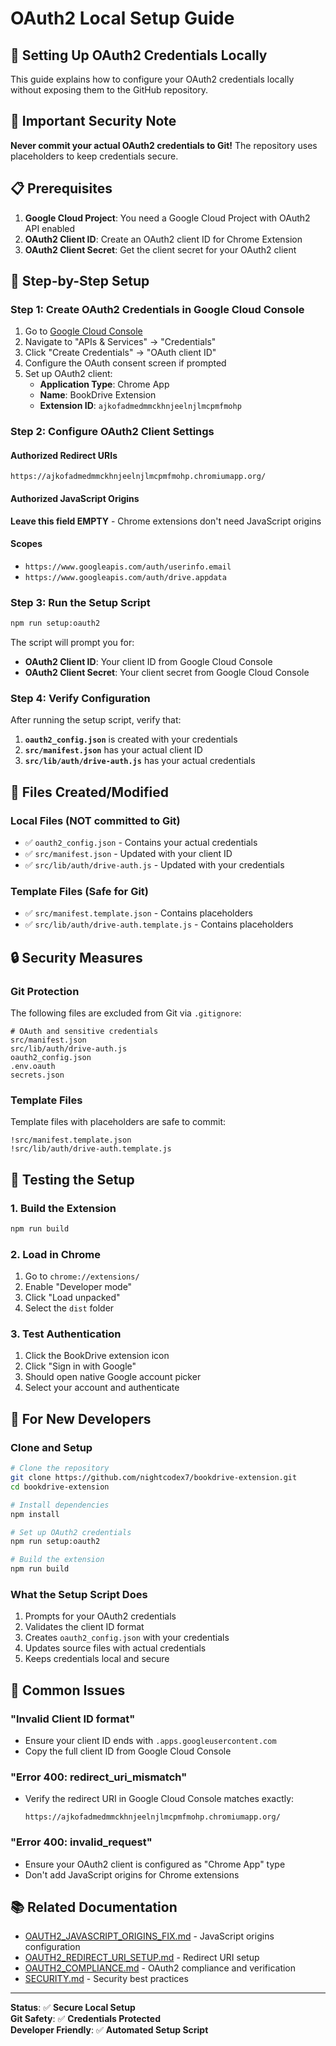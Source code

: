# OAuth2 Local Setup Guide

## 🔐 **Setting Up OAuth2 Credentials Locally**

This guide explains how to configure your OAuth2 credentials locally without exposing them to the GitHub repository.

## 🚨 **Important Security Note**

**Never commit your actual OAuth2 credentials to Git!** The repository uses placeholders to keep credentials secure.

## 📋 **Prerequisites**

1. **Google Cloud Project**: You need a Google Cloud Project with OAuth2 API enabled
2. **OAuth2 Client ID**: Create an OAuth2 client ID for Chrome Extension
3. **OAuth2 Client Secret**: Get the client secret for your OAuth2 client

## 🔧 **Step-by-Step Setup**

### **Step 1: Create OAuth2 Credentials in Google Cloud Console**

1. Go to [Google Cloud Console](https://console.cloud.google.com/)
2. Navigate to "APIs & Services" → "Credentials"
3. Click "Create Credentials" → "OAuth client ID"
4. Configure the OAuth consent screen if prompted
5. Set up OAuth2 client:
   - **Application Type**: Chrome App
   - **Name**: BookDrive Extension
   - **Extension ID**: `ajkofadmedmmckhnjeelnjlmcpmfmohp`

### **Step 2: Configure OAuth2 Client Settings**

#### **Authorized Redirect URIs**
```
https://ajkofadmedmmckhnjeelnjlmcpmfmohp.chromiumapp.org/
```

#### **Authorized JavaScript Origins**
**Leave this field EMPTY** - Chrome extensions don't need JavaScript origins

#### **Scopes**
- `https://www.googleapis.com/auth/userinfo.email`
- `https://www.googleapis.com/auth/drive.appdata`

### **Step 3: Run the Setup Script**

```bash
npm run setup:oauth2
```

The script will prompt you for:
- **OAuth2 Client ID**: Your client ID from Google Cloud Console
- **OAuth2 Client Secret**: Your client secret from Google Cloud Console

### **Step 4: Verify Configuration**

After running the setup script, verify that:

1. **`oauth2_config.json`** is created with your credentials
2. **`src/manifest.json`** has your actual client ID
3. **`src/lib/auth/drive-auth.js`** has your actual credentials

## 📁 **Files Created/Modified**

### **Local Files (NOT committed to Git)**
- ✅ `oauth2_config.json` - Contains your actual credentials
- ✅ `src/manifest.json` - Updated with your client ID
- ✅ `src/lib/auth/drive-auth.js` - Updated with your credentials

### **Template Files (Safe for Git)**
- ✅ `src/manifest.template.json` - Contains placeholders
- ✅ `src/lib/auth/drive-auth.template.js` - Contains placeholders

## 🔒 **Security Measures**

### **Git Protection**
The following files are excluded from Git via `.gitignore`:
```
# OAuth and sensitive credentials
src/manifest.json
src/lib/auth/drive-auth.js
oauth2_config.json
.env.oauth
secrets.json
```

### **Template Files**
Template files with placeholders are safe to commit:
```
!src/manifest.template.json
!src/lib/auth/drive-auth.template.js
```

## 🧪 **Testing the Setup**

### **1. Build the Extension**
```bash
npm run build
```

### **2. Load in Chrome**
1. Go to `chrome://extensions/`
2. Enable "Developer mode"
3. Click "Load unpacked"
4. Select the `dist` folder

### **3. Test Authentication**
1. Click the BookDrive extension icon
2. Click "Sign in with Google"
3. Should open native Google account picker
4. Select your account and authenticate

## 🔄 **For New Developers**

### **Clone and Setup**
```bash
# Clone the repository
git clone https://github.com/nightcodex7/bookdrive-extension.git
cd bookdrive-extension

# Install dependencies
npm install

# Set up OAuth2 credentials
npm run setup:oauth2

# Build the extension
npm run build
```

### **What the Setup Script Does**
1. Prompts for your OAuth2 credentials
2. Validates the client ID format
3. Creates `oauth2_config.json` with your credentials
4. Updates source files with actual credentials
5. Keeps credentials local and secure

## 🚫 **Common Issues**

### **"Invalid Client ID format"**
- Ensure your client ID ends with `.apps.googleusercontent.com`
- Copy the full client ID from Google Cloud Console

### **"Error 400: redirect_uri_mismatch"**
- Verify the redirect URI in Google Cloud Console matches exactly:
  ```
  https://ajkofadmedmmckhnjeelnjlmcpmfmohp.chromiumapp.org/
  ```

### **"Error 400: invalid_request"**
- Ensure your OAuth2 client is configured as "Chrome App" type
- Don't add JavaScript origins for Chrome extensions

## 📚 **Related Documentation**

- [OAUTH2_JAVASCRIPT_ORIGINS_FIX.md](OAUTH2_JAVASCRIPT_ORIGINS_FIX.md) - JavaScript origins configuration
- [OAUTH2_REDIRECT_URI_SETUP.md](OAUTH2_REDIRECT_URI_SETUP.md) - Redirect URI setup
- [OAUTH2_COMPLIANCE.md](OAUTH2_COMPLIANCE.md) - OAuth2 compliance and verification
- [SECURITY.md](SECURITY.md) - Security best practices

---

**Status**: ✅ **Secure Local Setup**  
**Git Safety**: ✅ **Credentials Protected**  
**Developer Friendly**: ✅ **Automated Setup Script** 